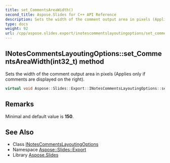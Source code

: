 ```yaml
---
title: set_CommentsAreaWidth()
second_title: Aspose.Slides for C++ API Reference
description: Sets the width of the comment output area in pixels (Applies only if comments are displayed on the right).
type: docs
weight: 92
url: /cpp/aspose.slides.export/inotescommentslayoutingoptions/set_commentsareawidth/
---
```

## INotesCommentsLayoutingOptions::set_CommentsAreaWidth(int32_t) method


Sets the width of the comment output area in pixels (Applies only if comments are displayed on the right).

```cpp
virtual void Aspose::Slides::Export::INotesCommentsLayoutingOptions::set_CommentsAreaWidth(int32_t value)=0
```

## Remarks


Minimal and default value is **150**. 
## See Also

* Class [INotesCommentsLayoutingOptions](./)
* Namespace [Aspose::Slides::Export](../)
* Library [Aspose.Slides](../../)